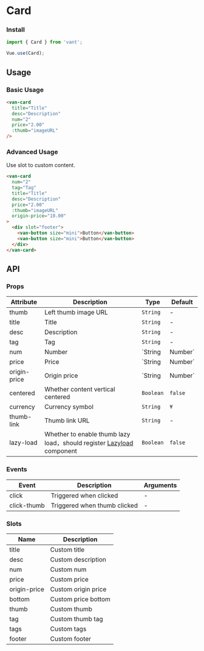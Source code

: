 # Card

### Install
``` javascript
import { Card } from 'vant';

Vue.use(Card);
```

## Usage

### Basic Usage

```html
<van-card
  title="Title"
  desc="Description"
  num="2"
  price="2.00"
  :thumb="imageURL"
/>
```

### Advanced Usage

Use slot to custom content.

```html
<van-card
  num="2"
  tag="Tag"
  title="Title"
  desc="Description"  
  price="2.00"
  :thumb="imageURL"
  origin-price="10.00"
>
  <div slot="footer">
    <van-button size="mini">Button</van-button>
    <van-button size="mini">Button</van-button>
  </div>
</van-card>
```

## API

### Props

| Attribute | Description | Type | Default |
|------|------|------|------|
| thumb | Left thumb image URL | `String` | - |
| title | Title | `String` | - |
| desc | Description | `String` | - |
| tag | Tag | `String` | - |
| num | Number | `String | Number` | - |
| price | Price | `String | Number` | - |
| origin-price | Origin price | `String | Number` | - |
| centered | Whether content vertical centered | `Boolean` | `false` |
| currency | Currency symbol |  `String` | `¥` |
| thumb-link | Thumb link URL | `String` | - |
| lazy-load | Whether to enable thumb lazy load，should register [Lazyload](#/en-US/lazyload) component | `Boolean` | `false` |

### Events

| Event | Description | Arguments |
|------|------|------|
| click | Triggered when clicked | - |
| click-thumb | Triggered when thumb clicked | - |

### Slots

| Name | Description |
|------|------|
| title | Custom title |
| desc | Custom description |
| num | Custom num |
| price | Custom price |
| origin-price | Custom origin price |
| bottom | Custom price bottom |
| thumb | Custom thumb |
| tag | Custom thumb tag |
| tags | Custom tags |
| footer | Custom footer |
